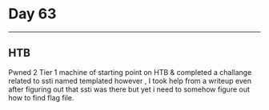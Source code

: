 # Day 63
___

## HTB
 Pwned 2 Tier 1 machine of starting point on HTB & completed a challange related to ssti named templated however , I took help from a writeup even after figuring out that ssti was there but yet i need to somehow figure out how to find flag file.